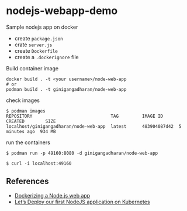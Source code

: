 # nodejs-webapp-demo
Sample nodejs app on docker

- create `package.json`
- crate `server.js`
- create `Dockerfile`
- create a `.dockerignore` file

Build container image

```shell
docker build . -t <your username>/node-web-app
# or
podman build . -t ginigangadharan/node-web-app
```

check images

```shell
$ podman images
REPOSITORY                              TAG         IMAGE ID      CREATED        SIZE
localhost/ginigangadharan/node-web-app  latest      483904087d42  5 minutes ago  934 MB
```

run the containers

```shell
$ podman run -p 49160:8080 -d ginigangadharan/node-web-app

$ curl -i localhost:49160
```

## References

- [Dockerizing a Node.js web app](https://nodejs.org/en/docs/guides/nodejs-docker-webapp/)
- [Let’s Deploy our first NodeJS application on Kubernetes](https://awstip.com/lets-deploy-our-first-nodejs-application-on-kubernetes-874870270b5b)